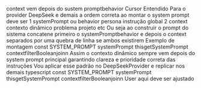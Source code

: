 context vem depois do sustem promptbehavior
Cursor
 Entendido Para o provider DeepSeek e demais a ordem correta ao montar o system prompt deve ser
1 systemPrompt ou behavior persona instrução global
2 context contexto dinâmico problema projeto etc
Ou seja ao construir o prompt do sistema concatene primeiro o systemPromptbehavior e depois o context separados por uma quebra de linha se ambos existirem
Exemplo de montagem
const SYSTEM_PROMPT  systemPrompt  thisgetSystemPrompt contextfilterBooleanjoinn
Assim o contexto dinâmico sempre vem depois do system prompt principal garantindo clareza e prioridade correta das instruções
Vou aplicar esse padrão no DeepSeekProvider e replicar nos demais
typescript
const SYSTEM_PROMPT  systemPrompt  thisgetSystemPrompt contextfilterBooleanjoinn
User
aqui deve ser ajustado